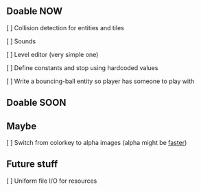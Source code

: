 Doable NOW
-------
[ ] Collision detection for entities and tiles

[ ] Sounds

[ ] Level editor (very simple one)

[ ] Define constants and stop using hardcoded values

[ ] Write a bouncing-ball entity so player has someone to play with

Doable SOON
-----------

Maybe
------
[ ] Switch from colorkey to alpha images (alpha might be [faster][blitcomparison])

[blitcomparison]: http://kevinlocke.name/inquiry/sdlblitspeed/sdlblitspeed.php

Future stuff
-------------
[ ] Uniform file I/O for resources
